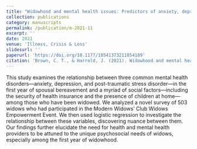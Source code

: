 ```yaml
---
title: "Widowhood and mental health issues: Predictors of anxiety, depression, and PTSD among those who have been widowed"
collection: publications
category: manuscripts
permalink: /publication/m-2021-11
excerpt: ''
date: 2021
venue: 'Illness, Crisis & Loss'
slidesurl: ''
paperurl: 'https://doi.org/10.1177/10541373211054189'
citation: 'Brown, C. T., & Harrold, J. (2021). Widowhood and mental health issues: Predictors of anxiety, depression, and PTSD among those who have been widowed. Illness, Crisis & Loss, 31(2). https://doi.org/10.1177/10541373211054189.'
---
```


This study examines the relationship between three common mental health disorders—anxiety, depression, and post-traumatic stress disorder—in the first year of spousal bereavement and a myriad of social factors—including the security of health insurance and the presence of children at home—among those who have been widowed. We analyzed a novel survey of 503 widows who had participated in the Modern Widows’ Club Widows Empowerment Event. We then used logistic regression to investigate the relationship between these variables, discovering nuance between them. Our findings further elucidate the need for health and mental health providers to be attuned to the unique psychosocial needs of widows, especially among the first year of widowhood.
